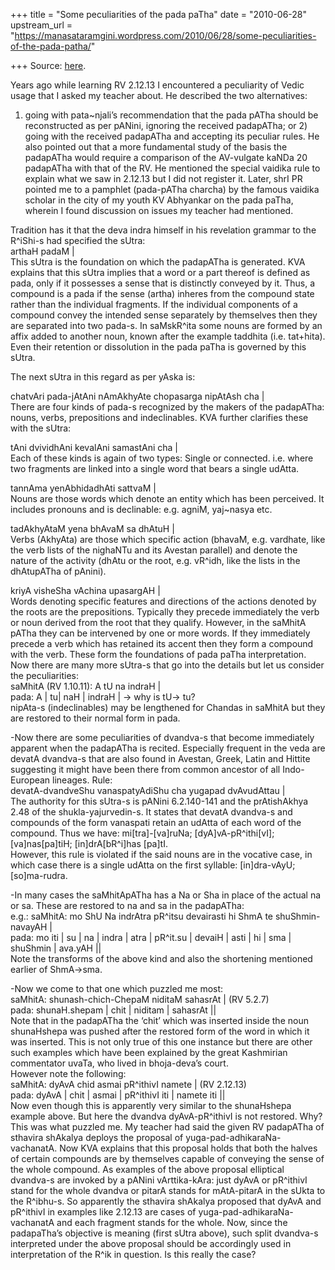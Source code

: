 +++
title = "Some peculiarities of the pada paTha"
date = "2010-06-28"
upstream_url = "https://manasataramgini.wordpress.com/2010/06/28/some-peculiarities-of-the-pada-patha/"

+++
Source: [here](https://manasataramgini.wordpress.com/2010/06/28/some-peculiarities-of-the-pada-patha/).

Years ago while learning RV 2.12.13 I encountered a peculiarity of Vedic
usage that I asked my teacher about. He described the two alternatives:
1) going with pata\~njali’s recommendation that the pada pATha should be
reconstructed as per pANini, ignoring the received padapATha; or 2)
going with the received padapATha and accepting its peculiar rules. He
also pointed out that a more fundamental study of the basis the
padapATha would require a comparison of the AV-vulgate kaNDa 20
padapATha with that of the RV. He mentioned the special vaidika rule to
explain what we saw in 2.12.13 but I did not register it. Later, shrI PR
pointed me to a pamphlet (pada-pATha charcha) by the famous vaidika
scholar in the city of my youth KV Abhyankar on the pada paTha, wherein
I found discussion on issues my teacher had mentioned.

Tradition has it that the deva indra himself in his revelation grammar
to the R^iShi-s had specified the sUtra:  
arthaH padaM \|  
This sUtra is the foundation on which the padapATha is generated. KVA
explains that this sUtra implies that a word or a part thereof is
defined as pada, only if it possesses a sense that is distinctly
conveyed by it. Thus, a compound is a pada if the sense (artha) inheres
from the compound state rather than the individual fragments. If the
individual components of a compound convey the intended sense separately
by themselves then they are separated into two pada-s. In saMskR^ita
some nouns are formed by an affix added to another noun, known after the
example taddhita (i.e. tat+hita). Even their retention or dissolution in
the pada paTha is governed by this sUtra.

The next sUtra in this regard as per yAska is:

chatvAri pada-jAtAni nAmAkhyAte chopasarga nipAtAsh cha \|  
There are four kinds of pada-s recognized by the makers of the
padapATha: nouns, verbs, prepositions and indeclinables. KVA further
clarifies these with the sUtra:

tAni dvividhAni kevalAni samastAni cha \|  
Each of these kinds is again of two types: Single or connected. i.e.
where two fragments are linked into a single word that bears a single
udAtta.

tannAma yenAbhidadhAti sattvaM \|  
Nouns are those words which denote an entity which has been perceived.
It includes pronouns and is declinable: e.g. agniM, yaj\~nasya etc.

tadAkhyAtaM yena bhAvaM sa dhAtuH \|  
Verbs (AkhyAta) are those which specific action (bhavaM, e.g. vardhate,
like the verb lists of the nighaNTu and its Avestan parallel) and denote
the nature of the activity (dhAtu or the root, e.g. vR^idh, like the
lists in the dhAtupATha of pAnini).

kriyA visheSha vAchina upasargAH \|  
Words denoting specific features and directions of the actions denoted
by the roots are the prepositions. Typically they precede immediately
the verb or noun derived from the root that they qualify. However, in
the saMhitA pATha they can be intervened by one or more words. If they
immediately precede a verb which has retained its accent then they form
a compound with the verb. These form the foundations of pada paTha
interpretation. Now there are many more sUtra-s that go into the details
but let us consider the peculiarities:  
saMhitA (RV 1.10.11): A tU na indraH \|  
pada: A \| tu\| naH \| indraH \| -> why is tU-> tu?  
nipAta-s (indeclinables) may be lengthened for Chandas in saMhitA but
they are restored to their normal form in pada.

-Now there are some peculiarities of dvandva-s that become immediately
apparent when the padapATha is recited. Especially frequent in the veda
are devatA dvandva-s that are also found in Avestan, Greek, Latin and
Hittite suggesting it might have been there from common ancestor of all
Indo-European lineages. Rule:  
devatA-dvandveShu vanaspatyAdiShu cha yugapad dvAvudAttau \|  
The authority for this sUtra-s is pANini 6.2.140-141 and the
prAtishAkhya 2.48 of the shukla-yajurvedin-s. It states that devatA
dvandva-s and compounds of the form vanaspati retain an udAtta of each
word of the compound. Thus we have: mi\[tra\]-\[va\]ruNa;
\[dyA\]vA-pR^ithi\[vI\]; \[va\]nas\[pa\]tiH; \[in\]drA\[bR^i\]has
\[pa\]tI.  
However, this rule is violated if the said nouns are in the vocative
case, in which case there is a single udAtta on the first syllable:
\[in\]dra-vAyU; \[so\]ma-rudra.

-In many cases the saMhitApATha has a Na or Sha in place of the actual
na or sa. These are restored to na and sa in the padapATha:  
e.g.: saMhitA: mo ShU Na indrAtra pR^itsu devairasti hi ShmA te
shuShmin-navayAH \|  
pada: mo iti \| su \| na \| indra \| atra \| pR^it.su \| devaiH \| asti
\| hi \| sma \| shuShmin \| ava.yAH \|\|  
Note the transforms of the above kind and also the shortening mentioned
earlier of ShmA->sma.

-Now we come to that one which puzzled me most:  
saMhitA: shunash-chich-ChepaM niditaM sahasrAt \| (RV 5.2.7)  
pada: shunaH.shepam \| chit \| niditam \| sahasrAt \|\|  
Note that in the padapATha the ‘chit’ which was inserted inside the noun
shunaHshepa was pushed after the restored form of the word in which it
was inserted. This is not only true of this one instance but there are
other such examples which have been explained by the great Kashmirian
commentator uvaTa, who lived in bhoja-deva’s court.  
However note the following:  
saMhitA: dyAvA chid asmai pR^ithivI namete \| (RV 2.12.13)  
pada: dyAvA \| chit \| asmai \| pR^ithivI iti \| namete iti \|\|  
Now even though this is apparently very similar to the shunaHshepa
example above. But here the dvandva dyAvA-pR^ithivI is not restored.
Why? This was what puzzled me. My teacher had said the given RV
padapATha of sthavira shAkalya deploys the proposal of
yuga-pad-adhikaraNa-vachanatA. Now KVA explains that this proposal holds
that both the halves of certain compounds are by themselves capable of
conveying the sense of the whole compound. As examples of the above
proposal elliptical dvandva-s are invoked by a pANini vArttika-kAra:
just dyAvA or pR^ithivI stand for the whole dvandva or pitarA stands for
mAtA-pitarA in the sUkta to the R^ibhu-s. So apparently the sthavira
shAkalya proposed that dyAvA and pR^ithivI in examples like 2.12.13 are
cases of yuga-pad-adhikaraNa-vachanatA and each fragment stands for the
whole. Now, since the padapaTha’s objective is meaning (first sUtra
above), such split dvandva-s interpreted under the above proposal should
be accordingly used in interpretation of the R^ik in question. Is this
really the case?

